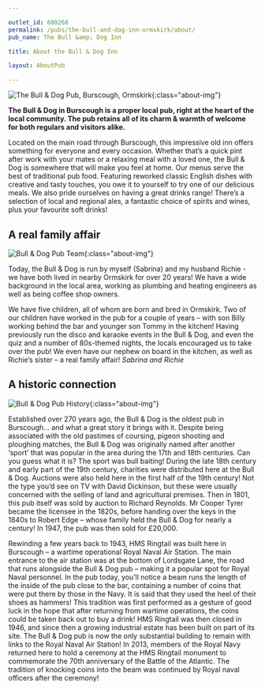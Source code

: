 ```yaml
---

outlet_id: 680268
permalink: /pubs/the-bull-and-dog-inn-ormskirk/about/
pub_name: The Bull &amp; Dog Inn

title: About the Bull & Dog Inn

layout: AboutPub

---
```

		
	
![The Bull & Dog Pub, Burscough, Ormskirk](/pubs/680268_the_bull_and_dog_inn/assets/bullanddogfrontage.jpg){:class="about-img"}

**The Bull & Dog in Burscough is a proper local pub, right at the heart of the local community. The pub retains all of its charm & warmth of welcome for both regulars and visitors alike.**

Located on the main road through Burscough, this impressive old inn offers something for everyone and every occasion. Whether that’s a quick pint after work with your mates or a relaxing meal with a loved one, the Bull & Dog is somewhere that will make you feel at home.
Our menus serve the best of traditional pub food. Featuring reworked classic English dishes with creative and tasty touches, you owe it to yourself to try one of our delicious meals.
We also pride ourselves on having a great drinks range! There’s a selection of local and regional ales, a fantastic choice of spirits and wines, plus your favourite soft drinks!


## A real family affair
			
![Bull & Dog Pub Team](/pubs/680268_the_bull_and_dog_inn/assets/bullanddogteam.jpg){:class="about-img"}
	
Today, the Bull & Dog is run by myself (Sabrina) and my husband Richie - we have both lived in nearby Ormskirk for over 20 years!
We have a wide background in the local area, working as plumbing and heating engineers as well as being coffee shop owners.
		
We have five children, all of whom are born and bred in Ormskirk. Two of our children have worked in the pub for a couple of years – with son Billy working behind the bar and younger son Tommy in the kitchen!
Having previously run the disco and karaoke events in the Bull & Dog, and even the quiz and a number of 80s-themed nights, the locals encouraged us to take over the pub! We even have our nephew on board in the kitchen, as well as Richie’s sister – a real family affair!
*Sabrina and Richie*
		


## A historic connection
	
![Bull & Dog Pub History](/pubs/680268_the_bull_and_dog_inn/assets/bullanddoghistory.jpg){:class="about-img"}
			
Established over 270 years ago, the Bull & Dog is the oldest pub in Burscough… and what a great story it brings with it.
Despite being associated with the old pastimes of coursing, pigeon shooting and ploughing matches, the Bull & Dog was originally named after another ‘sport’ that was popular in the area during the 17th and 18th centuries. Can you guess what it is? The sport was bull baiting!
During the late 18th century and early part of the 19th century, charities were distributed here at the Bull & Dog. Auctions were also held here in the first half of the 19th century! Not the type you’d see on TV with David Dickinson, but these were usually concerned with the selling of land and agricultural premises.
Then in 1801, this pub itself was sold by auction to Richard Reynolds. Mr Cooper Tyrer became the licensee in the 1820s, before handing over the keys in the 1840s to Robert Edge – whose family held the Bull & Dog for nearly a century! In 1947, the pub was then sold for £20,000.	

Rewinding a few years back to 1943, HMS Ringtail was built here in Burscough – a wartime operational Royal Naval Air Station. The main entrance to the air station was at the bottom of Lordsgate Lane, the road that runs alongside the Bull & Dog pub – making it a popular spot for Royal Naval personnel.
In the pub today, you’ll notice a beam runs the length of the inside of the pub close to the bar, containing a number of coins that were put there by those in the Navy. It is said that they used the heel of their shoes as hammers! This tradition was first performed as a gesture of good luck in the hope that after returning from wartime operations, the coins could be taken back out to buy a drink!
HMS Ringtail was then closed in 1946, and since then a growing industrial estate has been built on part of its site. The Bull & Dog pub is now the only substantial building to remain with links to the Royal Naval Air Station!
In 2013, members of the Royal Navy returned here to hold a ceremony at the HMS Ringtail monument to commemorate the 70th anniversary of the Battle of the Atlantic. The tradition of knocking coins into the beam was continued by Royal naval officers after the ceremony!





